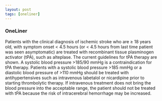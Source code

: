 ```yaml
---
layout: post
tags: [oneliner]
---
```



### OneLiner

Patients with the clinical diagnosis of ischemic stroke who are ≥ 18 years old, with symptom onset < 4.5 hours (or < 4.5 hours from last time patient was seen asymptomatic) are treated with recombinant tissue plasminogen activator (tPA), such as alteplase. The current guidelines for tPA therapy are shown. A systolic blood pressure >185/90 mmHg is a contraindication for tPA therapy. Patients with a systolic blood pressure >185 mmHg or a diastolic blood pressure of >110 mmHg should be treated with antihypertensives such as intravenous labetalol or nicardipine prior to starting thrombolytic therapy. If intravenous treatment does not bring the blood pressure into the acceptable range, the patient should not be treated with tPA because the risk of intracerebral hemorrhage may be increased.
